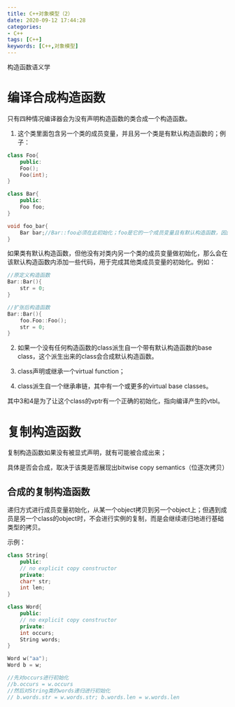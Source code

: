 ```yaml
---
title: C++对象模型（2）
date: 2020-09-12 17:44:28
categories: 
- C++
tags: [C++]
keywords: [C++,对象模型]
---
```

构造函数语义学

<!---more--->

# 编译合成构造函数
只有四种情况编译器会为没有声明构造函数的类合成一个构造函数。

1. 这个类里面包含另一个类的成员变量，并且另一个类是有默认构造函数的；例子：
```C++
class Foo{
    public:
    Foo();
    Foo(int);
}

class Bar{
    public:
    Foo foo;
}

void foo_bar{
    Bar bar;//Bar::foo必须在此初始化；foo是它的一个成员变量且有默认构造函数，因此可以合成。
}
```

如果类有默认构造函数，但他没有对类内另一个类的成员变量做初始化，那么会在该默认构造函数内添加一些代码，用于完成其他类成员变量的初始化。例如：

```C++
//原定义构造函数
Bar::Bar(){
    str = 0;
}

//扩张后构造函数
Bar::Bar(){
    foo.Foo::Foo();
    str = 0;
}
```


2. 如果一个没有任何构造函数的class派生自一个带有默认构造函数的base class，这个派生出来的class会合成默认构造函数。

3. class声明或继承一个virtual function；
4. class派生自一个继承串链，其中有一个或更多的virtual base classes。

其中3和4是为了让这个class的vptr有一个正确的初始化，指向编译产生的vtbl。

# 复制构造函数

复制构造函数如果没有被显式声明，就有可能被合成出来；

具体是否会合成，取决于该类是否展现出bitwise copy semantics（位逐次拷贝）

##  合成的复制构造函数
递归方式进行成员变量初始化，从某一个object拷贝到另一个object上；但遇到成员是另一个class的object时，不会进行实例的复制，而是会继续递归地进行基础类型的拷贝。

示例：

```C++
class String{
    public:
    // no explicit copy constructor
    private:
    char* str;
    int len;
}

class Word{
    public:
    // no explicit copy constructor
    private:
    int occurs;
    String words;
}

Word w("aa");
Word b = w;

//先对occurs进行初始化
//b.occurs = w.occurs
//然后对String类的words递归进行初始化
// b.words.str = w.words.str; b.words.len = w.words.len
```



